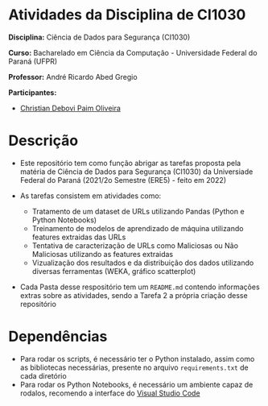 # Atividades da Disciplina de CI1030

__Disciplina:__ Ciência de Dados para Segurança (CI1030)

__Curso:__ Bacharelado em Ciência da Computação - Universidade Federal do Paraná (UFPR)

__Professor:__ André Ricardo Abed Gregio

__Participantes:__

* [Christian Debovi Paim Oliveira](https://github.com/ChristianDPO)

# Descrição

- Este repositório tem como função abrigar as tarefas proposta pela matéria de Ciência de Dados para Segurança (CI1030) da Universiade Federal do Paraná (2021/2o Semestre (ERE5) - feito em 2022)
- As tarefas consistem em atividades como:
    - Tratamento de um dataset de URLs utilizando Pandas (Python e Python Notebooks)
    - Treinamento de modelos de aprendizado de máquina utilizando features extraidas das URLs
    - Tentativa de caracterização de URLs como Maliciosas ou Não Maliciosas utilizando as features extraidas
    - Vizualização dos resultados e da distribuição dos dados utilizando diversas ferramentas (WEKA, gráfico scatterplot) 

- Cada Pasta desse respositório tem um `README.md` contendo informações extras sobre as atividades, sendo a Tarefa 2 a própria criação desse
repositório

# Dependências

- Para rodar os scripts, é necessário ter o Python instalado, assim como as bibliotecas necessárias, presente no arquivo `requirements.txt` de cada diretório
- Para rodar os Python Notebooks, é necessário um ambiente capaz de rodalos, recomendo a interface do [Visual Studio Code](https://code.visualstudio.com)